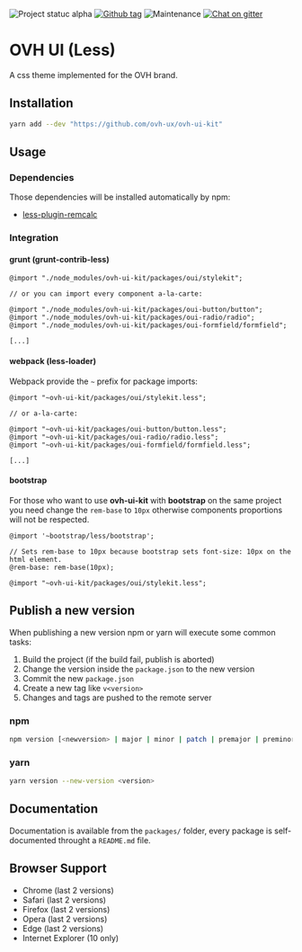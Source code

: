 ![Project statuc alpha](https://img.shields.io/badge/status-alpha-blue.svg) [![Github tag](https://img.shields.io/github/tag/ovh-ux/ovh-ui-kit.svg)]() ![Maintenance](https://img.shields.io/maintenance/yes/2017.svg) [![Chat on gitter](https://img.shields.io/gitter/room/ovh/ux.svg)](https://gitter.im/ovh/ux)

# OVH UI (Less)

A css theme implemented for the OVH brand.


## Installation

```bash
yarn add --dev "https://github.com/ovh-ux/ovh-ui-kit"
```

## Usage

### Dependencies

Those dependencies will be installed automatically by npm:

- [less-plugin-remcalc](https://github.com/ovh-ux/less-plugin-remcalc)

### Integration

#### grunt (grunt-contrib-less)

```less
@import "./node_modules/ovh-ui-kit/packages/oui/stylekit";

// or you can import every component a-la-carte:

@import "./node_modules/ovh-ui-kit/packages/oui-button/button";
@import "./node_modules/ovh-ui-kit/packages/oui-radio/radio";
@import "./node_modules/ovh-ui-kit/packages/oui-formfield/formfield";

[...]
```

#### webpack (less-loader)

Webpack provide the `~` prefix for package imports:

```less
@import "~ovh-ui-kit/packages/oui/stylekit.less";

// or a-la-carte:

@import "~ovh-ui-kit/packages/oui-button/button.less";
@import "~ovh-ui-kit/packages/oui-radio/radio.less";
@import "~ovh-ui-kit/packages/oui-formfield/formfield.less";

[...]
```

#### bootstrap

For those who want to use **ovh-ui-kit** with **bootstrap** on the same project you need change
the `rem-base` to `10px` otherwise components proportions will not be respected.

```less
@import '~bootstrap/less/bootstrap';

// Sets rem-base to 10px because bootstrap sets font-size: 10px on the html element.
@rem-base: rem-base(10px);

@import "~ovh-ui-kit/packages/oui/stylekit.less";
```

## Publish a new version

When publishing a new version npm or yarn will execute some common tasks:

1. Build the project (if the build fail, publish is aborted)
2. Change the version inside the `package.json` to the new version
3. Commit the new `package.json`
4. Create a new tag like `v<version>`
5. Changes and tags are pushed to the remote server

### npm

```bash
npm version [<newversion> | major | minor | patch | premajor | preminor | prepatch | prerelease | from-git]
```

### yarn

```bash
yarn version --new-version <version>
```

## Documentation

Documentation is available from the `packages/` folder, every package is self-documented throught a `README.md` file.

## Browser Support

- Chrome (last 2 versions)
- Safari (last 2 versions)
- Firefox (last 2 versions)
- Opera (last 2 versions)
- Edge (last 2 versions)
- Internet Explorer (10 only)
